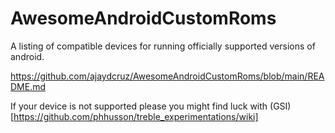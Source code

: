 # AwesomeAndroidCustomRoms

A listing of compatible devices for running officially supported versions of android. 

https://github.com/ajaydcruz/AwesomeAndroidCustomRoms/blob/main/README.md



If your device is not supported please you might find luck with (GSI)[https://github.com/phhusson/treble_experimentations/wiki]
